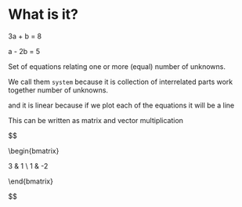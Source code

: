 # What is it?

3a + b = 8

a - 2b = 5

Set of equations relating one or more (equal) number of unknowns.

We call them `system` because it is collection of interrelated parts work together number of unknowns.

and it is linear because if we plot each of the equations it will be a line 

This can be written as matrix and vector multiplication

$$

\begin{bmatrix}

3 & 1 \\
1 & -2

\end{bmatrix}

$$